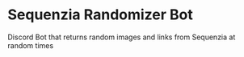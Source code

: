 # Sequenzia Randomizer Bot

Discord Bot that returns random images and links from Sequenzia at random times
